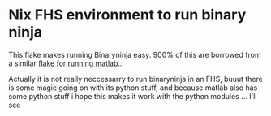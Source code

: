 # Nix FHS environment to run binary ninja
This flake makes running Binaryninja easy. 900% of this are borrowed from a similar [flake for running matlab.](https://gitlab.com/doronbehar/nix-matlab).

Actually it is not really neccessarry to run binaryninja in an FHS, buuut there is some magic going on with its python stuff, and because matlab also has some python stuff i hope this makes it work with the python modules ... I'll see
